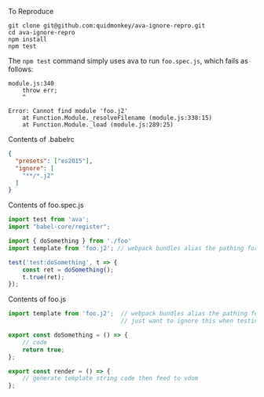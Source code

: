 To Reproduce

```
git clone git@github.com:quidmonkey/ava-ignore-repro.git
cd ava-ignore-repro
npm install
npm test
```

The `npm test` command simply uses ava to run `foo.spec.js`, which fails as follows:

```
module.js:340
    throw err;
    ^

Error: Cannot find module 'foo.j2'
    at Function.Module._resolveFilename (module.js:338:15)
    at Function.Module._load (module.js:289:25)
```

Contents of .babelrc
```json
{
  "presets": ["es2015"],
  "ignore": [
    "**/*.j2"
  ]
}
```

Contents of foo.spec.js

```js
import test from 'ava';
import "babel-core/register";

import { doSomething } from './foo'
import template from 'foo.j2'; // webpack bundles alias the pathing for templates

test('test:doSomething', t => {
    const ret = doSomething();
    t.true(ret);
});
```

Contents of foo.js

```js
import template from 'foo.j2';  // webpack bundles alias the pathing for templates
                                // just want to ignore this when testing

export const doSomething = () => {
    // code
    return true;
};

export const render = () => {
    // generate template string code then feed to vdom
};
```
